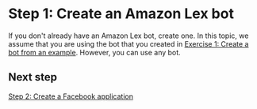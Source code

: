# Step 1: Create an Amazon Lex bot<a name="facebook-step-1"></a>

If you don't already have an Amazon Lex bot, create one\. In this topic, we assume that you are using the bot that you created in [Exercise 1: Create a bot from an example](exercise-1.md)\. However, you can use any bot\.

## Next step<a name="step-1-next"></a>

[Step 2: Create a Facebook application](facebook-step-2.md)